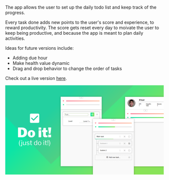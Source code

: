 The app allows the user to set up the daily todo list and keep track of the progress.

Every task done adds new points to the user's score and experience, to reward productivity. The score gets reset every day to moivate the user to keep being productive, and because the app is meant to plan daily activities.

Ideas for future versions include:
- Adding due hour
- Make health value dynamic
- Drag and drop behavior to change the order of tasks

Check out a live version [here](https://do-it-app-demo.firebaseapp.com/).

![App screenshots](/img/preview.png)